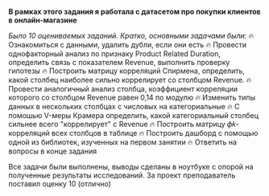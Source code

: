 **В рамках этого задания я работала с датасетом про покупки клиентов в онлайн-магазине**
 
*Было 10 оцениваемых заданий. Кратко, основными задачами были:*
🔥	Ознакомиться с данными, удалить дубли, если они есть
🔥	Провести однофакторный анализ по признаку Product Related Duration, определить связь с показателем Revenue, выполнить проверку гипотезы
🔥	Построить матрицу корреляций Спирмена, определить, какой столбец наиболее сильно коррелирует со столбцом Revenue.
🔥	Провести аналогичный анализ столбца, коэффициент корреляции которого со столбцом Revenue равен 0,14 по модулю
🔥	Изменить типы данных в нескольких столбцах с числовых на категориальные
🔥	С помошью V-меры Крамера определить, какой категориальный столбец сильнее всего "коррелирует" с Revenue
🔥	 Построить матрицу 𝜙𝑘-корреляций всех столбцов в таблице
🔥	Построить дашборд с помощью одной из библиотек, изученных на первом занятии
🔥	Ответить на вопросы в конце задания

Все задачи были выполнены, выводы сделаны в ноутбуке с опорой на полученные результаты исследований. За проект преподаватель поставил оценку 10 (отлично)
